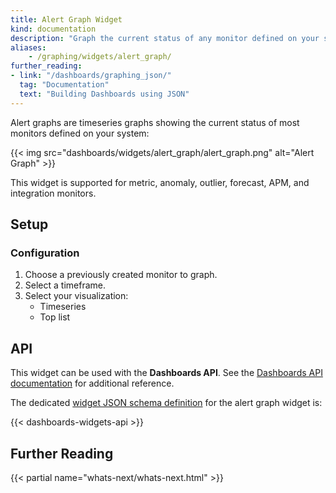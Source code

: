 ```yaml
---
title: Alert Graph Widget
kind: documentation
description: "Graph the current status of any monitor defined on your system."
aliases:
    - /graphing/widgets/alert_graph/
further_reading:
- link: "/dashboards/graphing_json/"
  tag: "Documentation"
  text: "Building Dashboards using JSON"
---
```


Alert graphs are timeseries graphs showing the current status of most monitors defined on your system:

{{< img src="dashboards/widgets/alert_graph/alert_graph.png" alt="Alert Graph" >}}

This widget is supported for metric, anomaly, outlier, forecast, APM, and integration monitors.

## Setup

### Configuration

1. Choose a previously created monitor to graph.
2. Select a timeframe.
3. Select your visualization:
    * Timeseries
    * Top list

## API

This widget can be used with the **Dashboards API**. See the [Dashboards API documentation][1] for additional reference.

The dedicated [widget JSON schema definition][2] for the alert graph widget is:

{{< dashboards-widgets-api >}}

## Further Reading

{{< partial name="whats-next/whats-next.html" >}}

[1]: /api/latest/dashboards/
[2]: /dashboards/graphing_json/widget_json/
